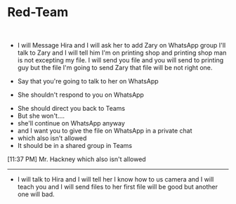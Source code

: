 # Red-Team

 
- I will Message Hira and I will ask her to add Zary on WhatsApp group I'll talk to Zary and I will tell him I'm on printing shop and printing shop man is not excepting my file. I will send you file and you will  send to printing guy but the file I'm going to send Zary that file will be not right one.

+ Say that you're going to talk to her on WhatsApp
* She shouldn't respond to you on WhatsApp
+ She should direct you back to Teams
+ But she won't....
+ she'll continue on WhatsApp anyway
+ and I want you to give the file on WhatsApp in a private chat
+ which also isn't allowed
+ It should be in a shared group in Teams



[11:37 PM] Mr. Hackney
which also isn't allowed



---

- I will talk to Hira and I will tell her I know how to us camera and I will teach you and I will send files to her first file will be good but another one will bad.  
